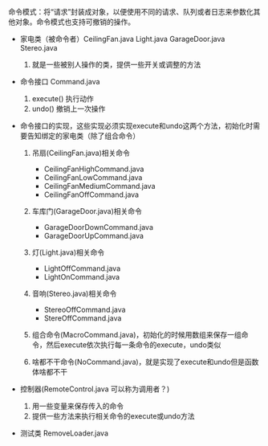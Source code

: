 命令模式：将“请求”封装成对象，以便使用不同的请求、队列或者日志来参数化其他对象。命令模式也支持可撤销的操作。

* 家电类（被命令者）CeilingFan.java Light.java GarageDoor.java Stereo.java
    1. 就是一些被别人操作的类，提供一些开关或调整的方法


* 命令接口 Command.java
    1. execute() 执行动作
    2. undo() 撤销上一次操作

* 命令接口的实现，这些实现必须实现execute和undo这两个方法，初始化时需要告知绑定的家电类（除了组合命令）
    1. 吊扇(CeilingFan.java)相关命令
        * CeilingFanHighCommand.java
        * CeilingFanLowCommand.java
        * CeilingFanMediumCommand.java
        * CeilingFanOffCommand.java

    2. 车库门(GarageDoor.java)相关命令
        * GarageDoorDownCommand.java
        * GarageDoorUpCommand.java

    3. 灯(Light.java)相关命令
        * LightOffCommand.java
        * LightOnCommand.java

    4. 音响(Stereo.java)相关命令
        * StereoOffCommand.java
        * StereOffCommand.java

    5. 组合命令(MacroCommand.java)，初始化的时候用数组来保存一组命令，然后execute依次执行每一条命令的execute，undo类似

    6. 啥都不干命令(NoCommand.java)，就是实现了execute和undo但是函数体啥都不干

* 控制器(RemoteControl.java 可以称为调用者？)
    1. 用一些变量来保存传入的命令
    2. 提供一些方法来执行相关命令的execute或undo方法

* 测试类 RemoveLoader.java